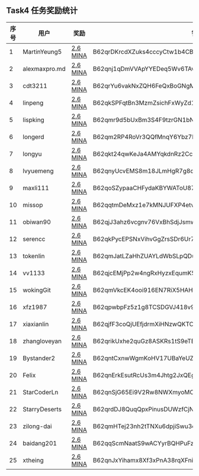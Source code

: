 ## Task4 任务奖励统计


| 序号| 用户               | 奖励                                                                                            | 钱包                                                    |
|-----|--------------------|-------------------------------------------------------------------------------------------------|---------------------------------------------------------|
| 1   | MartinYeung5       | [2.6 MINA](https://minascan.io/mainnet/tx/5JuTMaX7RDht4nG5e5JE848WsaBs1GnRfWGNso5d9J6kRzGSxusz) | B62qrDKrcdXZuks4cccyCtw1b4CBbrcpYFoEQs85pLVmRVUqwAFcakx | 
| 2   | alexmaxpro.md      | [2.6 MINA](https://minascan.io/mainnet/tx/5JvGrh1J1ZoJ36HxiqXzQPYGTTva1eanEtzg3F5MiZUxTa5GsYfc) | B62qnj1qDmVVApYYEDeq5Wv6TAvgWZtnZhW9yEswD3h54umrrkrCheZ | 
| 3   | cdt3211            | [2.6 MINA](https://minascan.io/mainnet/tx/5JvNwSHSpdsktNZHo7Z55ZGxiN67SRKGSe9eULDncfW5KPUUHpHp) | B62qrYu6vakNxZQH6FeQxBoGNgME7u35Wswqh53YEFPUVr7HwNrhiQC | 
| 4   | linpeng            | [2.6 MINA](https://minascan.io/mainnet/tx/5JuDeigRNKyY8FLSEa36kxsEdk6di8X6bNTPhjWq81zZVKFZBHsv) | B62qkSPFqtBn3MzmZsichFxWyZd1CCKbmAU27iriTDRzjRi5DhwDqn9 | 
| 5   | lispking           | [2.6 MINA](https://minascan.io/mainnet/tx/5Jtdh9WcYEiKDTSJKkMxL2PFnWjSWafTKU2LCVxKdw9AkTHs4AUp) | B62qmr9d5bUxBm3S4F9tzrGN1bNdnBEAkdqFhFvJiw5X3oeQZeZMZYP | 
| 6   | longerd            | [2.6 MINA](https://minascan.io/mainnet/tx/5JtwRv3VZJueBYFaKNYYvd9xCtcrMLhCUuNb1CNYCWUrpugYmN2X) | B62qm2RP4RoVr3QQfMnqY6Ybz7EEddXAHyPAkettYXxnnSvR3L2cHde | 
| 7   | longyu             | [2.6 MINA](https://minascan.io/mainnet/tx/5Jv7pXzoQpasqYiQtUyQp7t98LfTn1CviDcgdC8F4c1rLKCNA2CQ) | B62qkt24qwKeJa4AMYqkdnRz2Cc49DW6XrUk5eyFeyATR1QoykiMcbC | 
| 8   | lvyuemeng          | [2.6 MINA](https://minascan.io/mainnet/tx/5JuQ9YDkeM3nDKqDtH4A9h9hv74yRD9kLAen6RGt2pEBGGt7czVi) | B62qnyUcvEMS8m18JLmHgR7g8qKuK7Bf1PgFAGyctQt4RpZcfaTaRNo | 
| 9   | maxli111           | [2.6 MINA](https://minascan.io/mainnet/tx/5Jv3W6qVRum3bSUoBwioRRV9L7yNsx3TuKFgx5BecxVRgS3L7jFS) | B62qoSZypaaCHFydaKBYWAToU87iV7jRrUJ1TdHzwSx85GSfYo5CjY1 | 
| 10  | missop             | [2.6 MINA](https://minascan.io/mainnet/tx/5JtqQHyGTUsKqPjxBq7NfGwjsuyrYSiS4XJumJnPiCLfPDZXVJzC) | B62qqtmDeMxz1e7kMNJUFXP4etvmSkEFyyaY1SMjSPjxVDivEy57ntj | 
| 11  | obiwan90           | [2.6 MINA](https://minascan.io/mainnet/tx/5Jv8fWE6UwATBeQxoz3aVv5WJjbuuM8vZ8N244oMHj1xVg3FU9aa) | B62qjJ3ahz6vcgnv76VxBhSdjJsmwJiV6Hgn5SuJDjeXYPzVm4Ur6PK | 
| 12  | serencc            | [2.6 MINA](https://minascan.io/mainnet/tx/5JuZQ46noSUNZiK8eH7P29iRst7pX4ybo1eWcC3Fzwb4jWC34zCm) | B62qkPycEPSNxVihvGgZrsSDr6Ur72BMCdMpKo9nYhA4oXCmRG4FsWv | 
| 13  | tokenlin           | [2.6 MINA](https://minascan.io/mainnet/tx/5JuuDqxwp2AoovEcuWthxxSuESyBksXWqyWXu2YxFyuXdSXjczuh) | B62qmJatLZaHhZUAYLdWbSLpQDuF3gRYJv1knDGruTRTubNbBJRSAVV | 
| 14  | vv1133             | [2.6 MINA](https://minascan.io/mainnet/tx/5JtaXc255sm1F5ybshqWrmX8fZud475qbrH6Q3UqN9BprRdxxxZy) | B62qjcEMjPp2w4ngRxHyzxEqumK58nXKVpjZpPk8HF9f2fLY5GvbEFS | 
| 15  | wokingGit          | [2.6 MINA](https://minascan.io/mainnet/tx/5JvBjCPvdyHZAJM49JQ4o9aibufurCRoBo9N5oBjTYwLZfkgg6DT) | B62qmVkcEK4ooi916EN7RiX5HAH14UzhCAZMU26k3uw8Ez4CjcM8xa9 | 
| 16  | xfz1987            | [2.6 MINA](https://minascan.io/mainnet/tx/5Ju9f5yMQ8Q9NL1Hqc4UAZxV3FvBxScktEKW8CRPDMzMVxvGo3sC) | B62qpwbpFz5z1g8TCSDGVJ418v98ob7m4VE3vcgm1XtQrgLVGin28af | 
| 17  | xiaxianlin         | [2.6 MINA](https://minascan.io/mainnet/tx/5Jun9U98vn6hkoT4WyeKR6rQHd2dTpWMCD3Bki4Kbse9WQ3AhXH2) | B62qjfF3coQjUEfjdrmXiHNzwQKTCXQgyeLNCBGHSSozV6ebLp9iBoB | 
| 18  | zhangloveyan       | [2.6 MINA](https://minascan.io/mainnet/tx/5JtnzUMMoMAWVU4veZJxGVjeu7WH13YKcrfHNiyNDpXRnPxXDpcj) | B62qrikUxhe2quGz8ASKRs1tS9eTBVEwD6Wo4z4uRDSEET8NG7LBLu7 | 
| 19  | Bystander2         | [2.6 MINA](https://minascan.io/mainnet/tx/5JtmHMFE1WnRiAf6pkBiDJ9VGQYTnyECegEztB73vtM9b4TA32mj) | B62qntCxnwWgmKoHV17UBaYeUZF7MeEkkiMq7gnXq9Xa9qXV93REN5Z |
| 20  | Felix              | [2.6 MINA](https://minascan.io/mainnet/tx/5JvBtreSUkp2MZ4XZDaoWFHtj9tRQ6vqm86CWU6AL78PKrRkRgrc) | B62qnErkEsutRcUs3m4Jhtg2JxQEgpTHiYZsCy7i166YsQwf8wcsTJj |
| 21  | StarCoderLn        | [2.6 MINA](https://minascan.io/mainnet/tx/5Juh9kZLMctD5CxTkDayCsWb5JVnfXaYYqjZrFE3T9JbEYb6HYX5) | B62qnSjG65Ei9V2Rw8NWXmyoMCqd3Y5SZzY7J3c9xJXvX51Qdej1GsD |
| 22  | StarryDeserts      | [2.6 MINA](https://minascan.io/mainnet/tx/5JugcRdhoBxwEXud2j9Ak2WDm2vW4onAj6NWDizQpTjpp4j8xyBk) | B62qrdDJ8QuqQpxPinusDUWzfCjN6JE6qB6T1JcCT9HEoCZjj8EgVQn |
| 23  | zilong-dai         | [2.6 MINA](https://minascan.io/mainnet/tx/5JufTdmyiDMZHxJLmtMRSnEPJ2e3msRP465iPqJrkuuajkZedeuH) | B62qmHTej23nh2tTNXu6dpjiSwu3ofdjPd1p6mqLTyhic3QkiayTiAt |
| 24  | baidang201         | [2.6 MINA](https://minascan.io/mainnet/tx/5JtiQTi538VfL37V9xZ1P5a3EKu3sth9Y1XGBwDQkuyA3A7Kyftk) | B62qqScmNaatS9wACYyrBQHPuFzUki9GJgvkeddLpvmsWJxY7kqnJUB |
| 25  | xtheing            | [2.6 MINA](https://minascan.io/mainnet/tx/5JtyBdeDSiedozZ8F6u2o6RsTv3GjLAhD43mc4znx8tWBuGMPcy9) | B62qnJxYihamx8Xf3xPnA38rqXFnimjyuqt7Li3Bi3xLKF3u125npdY |





